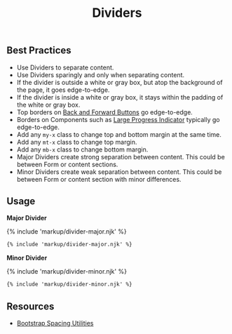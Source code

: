 ﻿---
title: Dividers
summary: Dividers separate content into clear, meaningful groups.
tags: components, dividers
layout: guide
eleventyNavigation:
  key: Dividers
  parent: Components
  order: 160
  excerpt: Dividers separate content into clear, meaningful groups.
  img: /img/illustrations/illus-divider.svg
---
 
## Best Practices

- Use Dividers to separate content.
- Use Dividers sparingly and only when separating content.
- If the divider is outside a white or gray box, but atop the background of the page, it goes edge-to-edge.
- If the divider is inside a white or gray box, it stays within the padding of the white or gray box.
- Top borders on [Back and Forward Buttons](/components/back-and-forward-buttons/) go edge-to-edge.
- Borders on Components such as [Large Progress Indicator](/components/progress/) typically go edge-to-edge.
- Add any `my-x` class to change top and bottom margin at the same time.
- Add any `mt-x` class to change top margin.
- Add any `mb-x` class to change bottom margin.
- Major Dividers create strong separation between content. This could be between Form or content sections.
- Minor Dividers create weak separation between content. This could be between Form or content section with minor differences.

## Usage

**Major Divider**

{% include 'markup/divider-major.njk' %}

``` html
{% include 'markup/divider-major.njk' %}
```

**Minor Divider**

{% include 'markup/divider-minor.njk' %}

``` html
{% include 'markup/divider-minor.njk' %}
```

## Resources
* <a href="https://getbootstrap.com/docs/4.5/utilities/spacing/" target="_blank">Bootstrap Spacing Utilities</a>
